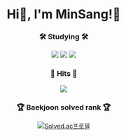 <div align="center">
<h1> Hi👋, I'm MinSang!🤗</h1>

<h3>🛠 Studying 🛠</h3>
	<img src="https://img.shields.io/badge/Spring-6DB33F?style=flat&logo=Spring&logoColor=white"/>
	<img src="https://img.shields.io/badge/SpringBoot-6DB33F?style=flat&logo=SpringBoot&logoColor=white"/>
  <img src="https://img.shields.io/badge/SpringSecurity-6DB33F?style=flat&logo=SpringBoot&logoColor=white"/>
	
<h3>🔫 Hits 🔫</h3>
	<a href="https://hits.seeyoufarm.com"><img src="https://hits.seeyoufarm.com/api/count/incr/badge.svg?url=https%3A%2F%2Fgithub.com%2FMinSang22Kim%2Fhit-counter&count_bg=%236EE459&title_bg=%23555555&icon=&icon_color=%23E7E7E7&title=hits&edge_flat=false"/></a>

<h3>🏆 Baekjoon solved rank 🏆</h3>
  <a href="https://solved.ac/mskim0217"><img src="http://mazassumnida.wtf/api/v2/generate_badge?boj=mskim0217" alt="Solved.ac프로필"></a>

<!-- 잔디 지렁이
<img src="https://github.com/MinSang22Kim/MinSang22Kim/blob/output/github-contribution-grid-snake.svg"/>
-->
